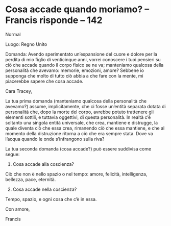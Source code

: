 # Cosa accade quando moriamo? – Francis risponde – 142

Normal

Luogo: Regno Unito

Domanda: Avendo sperimentato un’espansione del cuore e dolore per la perdita di mio figlio di venticinque anni, vorrei conoscere i tuoi pensieri su ciò che accade quando il corpo fisico se ne va; manteniamo qualcosa della personalità che avevamo: memorie, emozioni, amore? Sebbene io supponga che molto di tutto ciò abbia a che fare con la mente, mi piacerebbe sapere che cosa accade.

Cara Tracey,

La tua prima domanda (manteniamo qualcosa della personalità che avevamo?) assume, implicitamente, che ci fosse un’entità separata dotata di personalità che, dopo la morte del corpo, avrebbe potuto trattenere gli elementi sottili, e tuttavia oggettivi, di questa personalità. In realtà c’è soltanto una singola entità universale, che crea, mantiene e distrugge, la quale diventa ciò che essa crea, rimanendo ciò che essa mantiene, e che al momento della distruzione ritorna a ciò che era sempre stata. Dove va l’acqua quando le onde s’infrangono sulla riva? 

La tua seconda domanda (cosa accade?) può essere suddivisa come segue:

1. Cosa accade alla coscienza?

Ciò che non è nello spazio o nel tempo: amore, felicità, intelligenza, bellezza, pace, eternità.

2. Cosa accade nella coscienza?

Tempo, spazio, e ogni cosa che c’è in essa.

Con amore,

Francis

